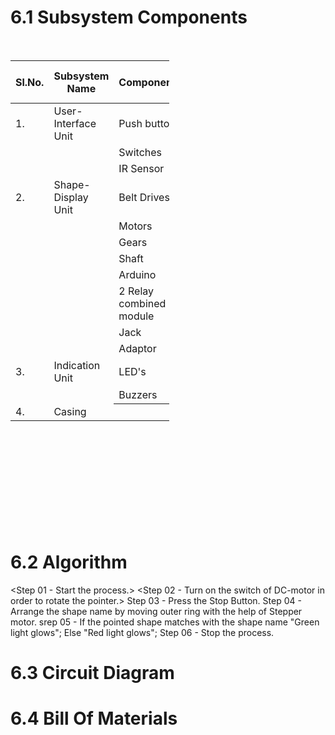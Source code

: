# 6.1 Subsystem Components




&nbsp;
<table style="width: 50.4464%; height: 747px;" role="table">
<thead>
<tr style="height: 65px;">
<th style="width: 8.08926%; height: 65px;">Sl.No.</th>
<th style="width: 20.0837%; height: 65px;">Subsystem Name</th>
<th style="width: 25.9214%; height: 65px;">Components</th>
<td style="width: 19.2669%; height: 65px;">
<h3><span style="font-size: 14px;">Responsiblities</span></h3>
</td>
</tr>
</thead>
<tbody>
<tr style="height: 48px;">
<td style="width: 8.08926%; height: 48px;">1.</td>
<td style="width: 20.0837%; height: 48px;">User-Interface Unit</td>
<td style="width: 25.9214%; height: 48px;">Push buttons</td>
<td style="width: 19.2669%; height: 48px;"> Annapurna</td>
</tr>
<tr style="height: 24px;">
<td style="width: 8.08926%; height: 24px;"></td>
<td style="width: 20.0837%; height: 24px;"></td>
<td style="width: 25.9214%; height: 24px;">Switches</td>
<td style="width: 19.2669%; height: 24px;"></td>
</tr>
<tr style="height: 24px;">
<td style="width: 8.08926%; height: 24px;"></td>
<td style="width: 20.0837%; height: 24px;"></td>
<td style="width: 25.9214%; height: 24px;">IR Sensor</td>
<td style="width: 19.2669%; height: 24px;"></td>
</tr>
<tr style="height: 48px;">
<td style="width: 8.08926%; height: 48px;">2.</td>
<td style="width: 20.0837%; height: 48px;">Shape-Display Unit</td>
<td style="width: 25.9214%; height: 48px;">Belt Drives</td>
<td style="width: 19.2669%; height: 48px;"> Vighnesh</td>
</tr>
<tr style="height: 24px;">
<td style="width: 8.08926%; height: 24px;"></td>
<td style="width: 20.0837%; height: 24px;"></td>
<td style="width: 25.9214%; height: 24px;">Motors</td>
<td style="width: 19.2669%; height: 24px;"></td>
</tr>
<tr style="height: 24px;">
<td style="width: 8.08926%; height: 24px;"></td>
<td style="width: 20.0837%; height: 24px;"></td>
<td style="width: 25.9214%; height: 24px;">Gears</td>
<td style="width: 19.2669%; height: 24px;"></td>
</tr>
<tr style="height: 24px;">
<td style="width: 8.08926%; height: 24px;"></td>
<td style="width: 20.0837%; height: 24px;"></td>
<td style="width: 25.9214%; height: 24px;">Shaft</td>
<td style="width: 19.2669%; height: 24px;"></td>
</tr>
<tr style="height: 24px;">
<td style="width: 8.08926%; height: 24px;"></td>
<td style="width: 20.0837%; height: 24px;"></td>
<td style="width: 25.9214%; height: 24px;">Arduino</td>
<td style="width: 19.2669%; height: 24px;"></td>
</tr>
<tr style="height: 48px;">
<td style="width: 8.08926%; height: 48px;"></td>
<td style="width: 20.0837%; height: 48px;"></td>
<td style="width: 25.9214%; height: 48px;">2 Relay combined module</td>
<td style="width: 19.2669%; height: 48px;"></td>
</tr>
<tr style="height: 24px;">
<td style="width: 8.08926%; height: 24px;"></td>
<td style="width: 20.0837%; height: 24px;"></td>
<td style="width: 25.9214%; height: 24px;">Jack</td>
<td style="width: 19.2669%; height: 24px;"></td>
</tr>
<tr style="height: 24px;">
<td style="width: 8.08926%; height: 24px;"></td>
<td style="width: 20.0837%; height: 24px;"></td>
<td style="width: 25.9214%; height: 24px;">Adaptor</td>
<td style="width: 19.2669%; height: 24px;"></td>
</tr>
<tr style="height: 48px;">
<td style="width: 8.08926%; height: 48px;">3.</td>
<td style="width: 20.0837%; height: 48px;">Indication Unit</td>
<td style="width: 25.9214%; height: 48px;">LED's</td>
<td style="width: 19.2669%; height: 48px;"> Tejas</td>
</tr>
<tr style="height: 24px;">
<td style="width: 8.08926%; height: 24px;"></td>
<td style="width: 20.0837%; height: 24px;"></td>
<td style="width: 25.9214%; height: 24px;">Buzzers</td>
<td style="width: 19.2669%; height: 24px;"></td>
</tr>
<tr style="height: 24px;">
<td style="width: 8.08926%; height: 24px;">4.</td>
<td style="width: 20.0837%; height: 24px;">Casing</td>
<th style="width: 25.9214%; height: 24px;"></th>
<td style="width: 19.2669%; height: 24px;"> Anushika</td>
</tr>
</tbody>
</table>

# 6.2 Algorithm 
<Step 01 - Start the process.>
<Step 02 - Turn on the switch of DC-motor in order to rotate the pointer.>
Step 03 - Press the Stop Button.
Step 04 - Arrange the shape name by moving outer ring with the help of Stepper motor.
srep 05 - If the pointed shape matches with the shape name 
          "Green light glows";
          Else
          "Red light glows";
Step 06 - Stop the process.

# 6.3 Circuit Diagram 

# 6.4 Bill Of Materials 